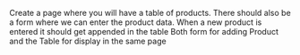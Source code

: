 Create a page where you will have a table of products. 
There should also be a form where we can enter the product data.
When a new product is entered it should get appended in the table
Both form for adding Product and the Table for display in the same page